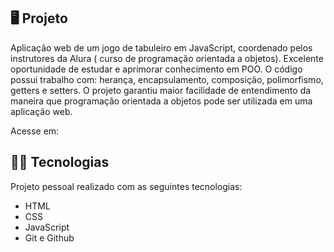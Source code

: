 ## 🖥️ Projeto

Aplicação web de um jogo de tabuleiro em JavaScript, coordenado pelos instrutores da Alura ( curso de programação orientada a objetos). Excelente oportunidade de estudar e aprimorar conhecimento em POO. O código possui trabalho com: herança, encapsulamento, composição, polimorfismo, getters e setters.
O projeto garantiu maior facilidade de entendimento da maneira que programação orientada a objetos pode ser utilizada em uma aplicação web.

Acesse em: 

## 👨‍💻 Tecnologias
Projeto pessoal realizado com as seguintes tecnologias:

- HTML
- CSS
- JavaScript
- Git e Github
